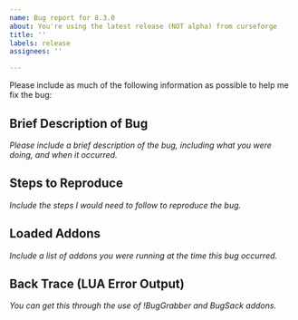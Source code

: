 ```yaml
---
name: Bug report for 8.3.0
about: You're using the latest release (NOT alpha) from curseforge
title: ''
labels: release
assignees: ''

---
```


Please include as much of the following information as possible to help me fix the bug:

## Brief Description of Bug

_Please include a brief description of the bug, including what you were doing, and when it occurred._

## Steps to Reproduce

_Include the steps I would need to follow to reproduce the bug._

## Loaded Addons

_Include a list of addons you were running at the time this bug occurred._

## Back Trace (LUA Error Output)

_You can get this through the use of !BugGrabber and BugSack addons._

